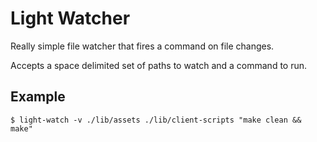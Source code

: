 Light Watcher
=============

Really simple file watcher that fires a command on file changes.

Accepts a space delimited set of paths to watch and a command to run.


Example
-------

`$ light-watch -v ./lib/assets ./lib/client-scripts "make clean && make"`
